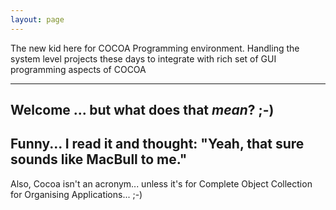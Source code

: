 ```yaml
---
layout: page
---
```


The new kid here for COCOA Programming environment. Handling the system level projects these days to integrate with rich set of GUI programming aspects of COCOA

----

Welcome ... but what does that *mean*? ;-)
----
Funny... I read it and thought: "Yeah, that sure sounds like MacBull to me."
----
Also, Cocoa isn't an acronym... unless it's for Complete Object Collection for Organising Applications... ;-)

